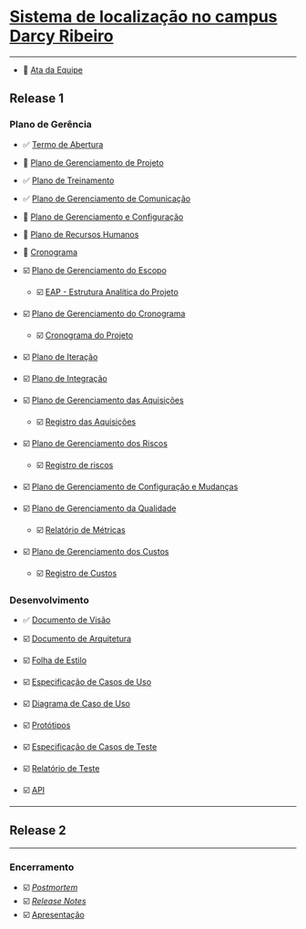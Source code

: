 # [Sistema de localização no campus Darcy Ribeiro](https://github.com/fga-gpp-mds/mds-gpp-g2/wiki)
***
* :arrows_counterclockwise: [Ata da Equipe](https://github.com/fga-gpp-mds/mds-gpp-g2/wiki/Ata-da-Equipe)
## Release 1

### Plano de Gerência

* :white_check_mark: [Termo de Abertura](https://github.com/fga-gpp-mds/mds-gpp-g2/wiki/Termo-de-Abertura)

* :arrows_counterclockwise: [Plano de Gerenciamento de Projeto](https://github.com/fga-gpp-mds/mds-gpp-g2/wiki/Plano-de-Gerenciamento-de-Projeto)

* :white_check_mark: [Plano de Treinamento](https://github.com/fga-gpp-mds/mds-gpp-g2/wiki/Plano-de-Treinamento)

* :white_check_mark: [Plano de Gerenciamento de Comunicação](https://github.com/fga-gpp-mds/2017.1-LocalizacaoDarcy/wiki/Plano-de-Gerenciamento-de-Comunica%C3%A7%C3%A3o)

* :arrows_counterclockwise: [Plano de Gerenciamento e Configuração](https://github.com/fga-gpp-mds/2017.1-LocalizacaoDarcy/wiki/Plano-de-gerenciamento-e-configura%C3%A7%C3%A3o)

* :arrows_counterclockwise: [Plano de Recursos Humanos](https://github.com/fga-gpp-mds/2017.1-LocalizacaoDarcy/wiki/Plano-de-Gerenciamento-de-Recursos-Humanos)

* :arrows_counterclockwise: [Cronograma](https://github.com/fga-gpp-mds/2017.1-LocalizacaoDarcy/wiki/Cronograma)

* :ballot_box_with_check: [Plano de Gerenciamento do Escopo]()
  * :ballot_box_with_check: [EAP - Estrutura Analítica do Projeto]()

* :ballot_box_with_check: [Plano de Gerenciamento do Cronograma]()
  * :ballot_box_with_check: [Cronograma do Projeto]()

* :ballot_box_with_check: [Plano de Iteração]()

* :ballot_box_with_check: [Plano de Integração]()

* :ballot_box_with_check: [Plano de Gerenciamento das Aquisições]()
  * :ballot_box_with_check: [Registro das Aquisições]()

* :ballot_box_with_check: [Plano de Gerenciamento dos Riscos]()
  * :ballot_box_with_check: [Registro de riscos]()

* :ballot_box_with_check: [Plano de Gerenciamento de Configuração e Mudanças]()

* :ballot_box_with_check: [Plano de Gerenciamento da Qualidade]()
  * :ballot_box_with_check: [Relatório de Métricas]()

* :ballot_box_with_check: [Plano de Gerenciamento dos Custos]()
  * :ballot_box_with_check: [Registro de Custos]()


### Desenvolvimento

* :white_check_mark: [Documento de Visão](https://github.com/fga-gpp-mds/mds-gpp-g2/wiki/Documento--de-Visão)

* :ballot_box_with_check: [Documento de Arquitetura]()

* :ballot_box_with_check: [Folha de Estilo]()

* :ballot_box_with_check: [Especificação de Casos de Uso]()

* :ballot_box_with_check: [Diagrama de Caso de Uso]()

* :ballot_box_with_check: [Protótipos]()

* :ballot_box_with_check: [Especificação de Casos de Teste]()

* :ballot_box_with_check: [Relatório de Teste]()

* :ballot_box_with_check: [API]()

***
## Release 2


***
### Encerramento
 
* :ballot_box_with_check: [_Postmortem_]()
* :ballot_box_with_check: [_Release Notes_]()
* :ballot_box_with_check: [Apresentação]()